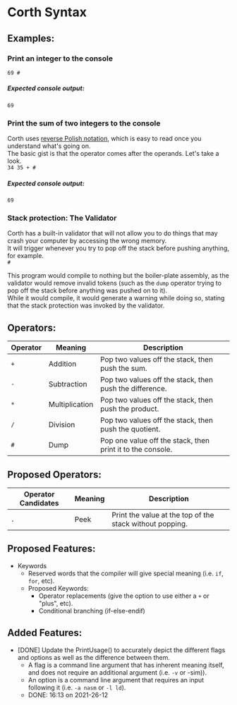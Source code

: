 # Corth Syntax

## Examples:

### Print an integer to the console
`69 #`

##### Expected console output:
`69`

### Print the sum of two integers to the console
Corth uses [reverse Polish notation](https://en.wikipedia.org/wiki/Reverse_Polish_notation), which is easy to read once you understand what's going on. \
The basic gist is that the operator comes after the operands. Let's take a look. \
`34 35 + #`

##### Expected console output:
`69`

### Stack protection: The Validator
Corth has a built-in validator that will not allow you to do things that may crash your computer by accessing the wrong memory. \
It will trigger whenever you try to pop off the stack before pushing anything, for example. \
`#`

This program would compile to nothing but the boiler-plate assembly, as the validator would remove invalid tokens (such as the `dump` operator trying to pop off the stack before anything was pushed on to it). \
While it would compile, it would generate a warning while doing so, stating that the stack protection was invoked by the validator.

## Operators:
|Operator|Meaning|Description|
|---|---|---|
|`+`|Addition|Pop two values off the stack, then push the sum.|
|`-`|Subtraction|Pop two values off the stack, then push the difference.|
|`*`|Multiplication|Pop two values off the stack, then push the product.|
|`/`|Division|Pop two values off the stack, then push the quotient.|
|`#`|Dump|Pop one value off the stack, then print it to the console.|

## Proposed Operators:
|Operator Candidates|Meaning|Description|
|---|---|---|
|`.`|Peek|Print the value at the top of the stack without popping.|

## Proposed Features:
- Keywords
  - Reserved words that the compiler will give special meaning (i.e. `if`, `for`, etc).
  - Proposed Keywords:
    - Operator replacements (give the option to use either a `+` or "plus", etc).
	- Conditional branching (if-else-endif)

## Added Features:
- [DONE] Update the PrintUsage() to accurately depict the different flags and options as well as the difference between them.
  - A flag is a command line argument that has inherent meaning itself, and does not require an additional argument (i.e. `-v` or -sim)).
  - An option is a command line argument that requires an input following it (i.e. `-a nasm` or `-l ld`).
  - DONE: 16:13 on 2021-26-12